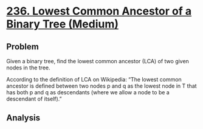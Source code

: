 # [236. Lowest Common Ancestor of a Binary Tree (Medium)](https://leetcode.com/problems/lowest-common-ancestor-of-a-binary-tree/)

<h2>Problem</h2>
<p>Given a binary tree, find the lowest common ancestor (LCA) of two given nodes in the tree.</p>

<p>According to the definition of LCA on Wikipedia: “The lowest common ancestor is defined between two nodes p and q as the lowest node in T that has both p and q as descendants (where we allow a node to be a descendant of itself).”</p>

<h2>Analysis</h2>
